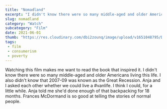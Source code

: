 ```yaml
--- 
title: "Nomadland"
excerpt: "I didn't know there were so many middle-aged and older Americans living this life"
slug: nomadland
category: "Watch"
subcategory: "Film"
date: 2021-06-01
thumb: "https://res.cloudinary.com/dbi2zounq/image/upload/v1651048795/Digital%20garden/media/nomadland_ebf4xs.jpg"
tags:
 - film
 - consumerism
 - poverty
---
```

Watching this film makes me want to read the book that inspired it. I didn't know there were so many middle-aged and older Americans living this life. I also didn't know that 2007-09 was known as the Great Recession. Anja and I asked each other whether we could live a #vanlife. I think I could, for a little while. Anja told me she'd done enough of that backpacking for 18 months. Frances McDormand is so good at telling the stories of normal people.
